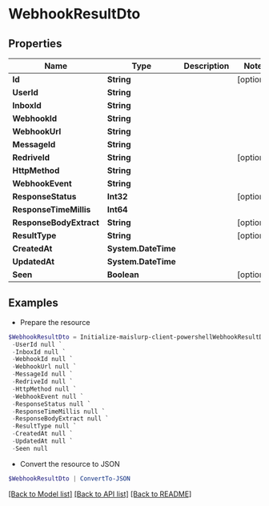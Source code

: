 # WebhookResultDto
## Properties

Name | Type | Description | Notes
------------ | ------------- | ------------- | -------------
**Id** | **String** |  | [optional] 
**UserId** | **String** |  | 
**InboxId** | **String** |  | 
**WebhookId** | **String** |  | 
**WebhookUrl** | **String** |  | 
**MessageId** | **String** |  | 
**RedriveId** | **String** |  | [optional] 
**HttpMethod** | **String** |  | 
**WebhookEvent** | **String** |  | 
**ResponseStatus** | **Int32** |  | [optional] 
**ResponseTimeMillis** | **Int64** |  | 
**ResponseBodyExtract** | **String** |  | [optional] 
**ResultType** | **String** |  | [optional] 
**CreatedAt** | **System.DateTime** |  | 
**UpdatedAt** | **System.DateTime** |  | 
**Seen** | **Boolean** |  | [optional] 

## Examples

- Prepare the resource
```powershell
$WebhookResultDto = Initialize-maislurp-client-powershellWebhookResultDto  -Id null `
 -UserId null `
 -InboxId null `
 -WebhookId null `
 -WebhookUrl null `
 -MessageId null `
 -RedriveId null `
 -HttpMethod null `
 -WebhookEvent null `
 -ResponseStatus null `
 -ResponseTimeMillis null `
 -ResponseBodyExtract null `
 -ResultType null `
 -CreatedAt null `
 -UpdatedAt null `
 -Seen null
```

- Convert the resource to JSON
```powershell
$WebhookResultDto | ConvertTo-JSON
```

[[Back to Model list]](../README#documentation-for-models) [[Back to API list]](../README#documentation-for-api-endpoints) [[Back to README]](../README)

